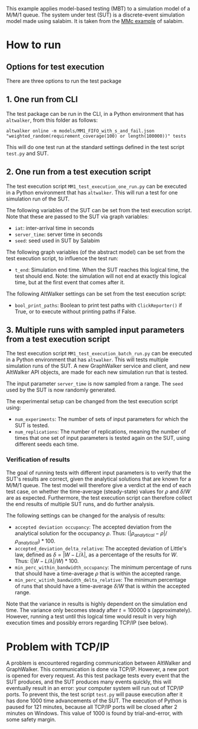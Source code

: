This example applies model-based testing (MBT) to a simulation model of a M/M/1 queue. 
The system under test (SUT) is a discrete-event simulation model made using salabim. It is taken from the [MMc example](https://github.com/salabim/salabim/blob/master/sample%20models/MMc.py) of salabim.


# How to run

## Options for test execution
There are three options to run the test package

## 1. One run from CLI
The test package can be run in the CLI, in a Python environment that has `altwalker`, from this folder as follows:
```
altwalker online -m models/MM1_FIFO_with_s_and_fail.json "weighted_random(requirement_coverage(100) or length(100000))" tests
```

This will do one test run at the standard settings defined in the test script `test.py` and SUT.

## 2. One run from a test execution script
The test execution script `MM1_test_execution_one_run.py` can be executed in a Python environment that has `altwalker`. This will run a test for one simulation run of the SUT.

The following variables of the SUT can be set from the test execution script. Note that these are passed to the SUT via graph variables:
- `iat`: inter-arrival time in seconds
- `server_time`: server time in seconds
- `seed`: seed used in SUT by Salabim

The following graph variables (of the abstract model) can be set from the test execution script, to influence the test run:
- `t_end`: Simulation end time. When the SUT reaches this logical time, the test should end. Note: the simulation will not end at exactly this logical time, but at the first event that comes after it.

The following AltWalker settings can be set from the test execution script:
- `bool_print_paths`: Boolean to print test paths with `ClickReporter()` if True, or to execute without printing paths if False.

## 3. Multiple runs with sampled input parameters from a test execution script
The test execution script `MM1_test_execution_batch_run.py` can be executed in a Python environment that has `altwalker`. This will tests multiple simulation runs of the SUT. A new GraphWalker service and client, and new AltWalker API objects, are made for each new simulation run that is tested. 

The input parameter `server_time` is now sampled from a range. The `seed` used by the SUT is now randomly generated.

The experimental setup can be changed from the test execution script using:
- `num_experiments`: The number of sets of input parameters for which the SUT is tested.
- `num_replications`: The number of replications, meaning the number of times that one set of input parameters is tested again on the SUT, using different seeds each time.

### Verification of results
The goal of running tests with different input parameters is to verify that the SUT's results are correct, given the analytical solutions that are known for a M/M/1 queue. The test model will therefore give a verdict at the end of each test case, on whether the time-average (steady-state) values for $\rho$ and $\delta / W$ are as expected. Furthermore, the test execution script can therefore collect the end results of multiple SUT runs, and do further analysis.

The following settings can be changed for the analysis of results:
- `accepted deviation occupancy`: The accepted deviation from the analytical solution for the occupancy $\rho$. Thus: $(|\rho_{analytical} - \rho| / \rho_{analytical}) * 100%$.
- `accepted_deviation_delta_relative`: The accepted deviation of Little's law, defined as $\delta = |W - L / \lambda|$, as a percentage of the results for $W$. Thus: $(|W - L / \lambda| / W) * 100%$.
- `min_perc_within_bandwidth_occupancy`: The minimum percentage of runs that should have a time-average $\rho$ that is within the accepted range.
- `min_perc_witinh_bandwidth_delta_relative`: The minimum percentage of runs that should have a time-average $\delta / W$ that is within the accepted range.

Note that the variance in results is highly dependent on the simulation end time. The variance only becomes steady after $t = 100000$ s (approximately). However, running a test until this logical time would result in very high execution times and possibly errors regarding TCP/IP (see below). 

# Problem with TCP/IP
A problem is encountered regarding communication between AltWalker and GraphWalker. This communication is done via TCP/IP. However, a new port is opened for every request. As this test package tests every event that the SUT produces, and the SUT produces many events quickly, this will eventually result in an error: your computer system will run out of TCP/IP ports. To prevent this, the test script `test.py` will pause execution after it has done 1000 time advancements of the SUT. The execution of Python is paused for 121 minutes, because all TCP/IP ports will be closed after 2 minutes on Windows.
This value of 1000 is found by trial-and-error, with some safety margin.




